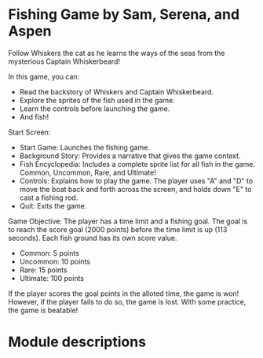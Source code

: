 # Fishing Game by Sam, Serena, and Aspen
Follow Whiskers the cat as he learns the ways of the seas from the mysterious Captain Whiskerbeard!

In this game, you can:
- Read the backstory of Whiskers and Captain Whiskerbeard.
- Explore the sprites of the fish used in the game.
- Learn the controls before launching the game.
- And fish!

Start Screen:
- Start Game: Launches the fishing game.
- Background Story: Provides a narrative that gives the game context.
- Fish Encyclopedia: Includes a complete sprite list for all fish in the game. Common, Uncommon, Rare, and Ultimate!
- Controls: Explains how to play the game. The player uses "A" and "D" to move the boat back and forth across the screen, and holds down "E" to cast a fishing rod.
- Quit: Exits the game.

Game Objective:
The player has a time limit and a fishing goal. The goal is to reach the score goal (2000 points) before the time limit is up (113 seconds).
Each fish ground has its own score value.
- Common: 5 points
- Uncommon: 10 points
- Rare: 15 points
- Ultimate: 100 points

If the player scores the goal points in the alloted time, the game is won!
However, if the player fails to do so, the game is lost. With some practice, the game is beatable!

# Module descriptions


